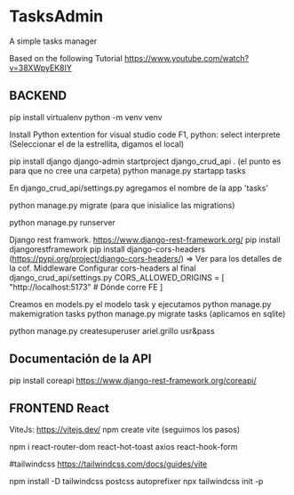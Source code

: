 # TasksAdmin
A simple tasks manager

Based on the following Tutorial
https://www.youtube.com/watch?v=38XWpyEK8IY

## BACKEND
pip install virtualenv
python -m venv  venv

Install Python extention for visual studio code
F1, python: select interprete (Seleccionar el de la estrellita, digamos el local)

pip install django
django-admin startproject django_crud_api . (el punto es para que no cree una carpeta)
python manage.py startapp tasks

En django_crud_api/settings.py agregamos el nombre de la app 'tasks'

python manage.py migrate (para que inisialice las migrations)

python manage.py runserver

Django rest framwork. https://www.django-rest-framework.org/
pip install djangorestframework
pip install django-cors-headers (https://pypi.org/project/django-cors-headers/) => Ver para los detalles de la cof. Middleware
Configurar cors-headers al final django_crud_api/settings.py
CORS_ALLOWED_ORIGINS = [
    "http://localhost:5173" # Dónde corre FE
]


Creamos en models.py el modelo task y ejecutamos
python manage.py makemigration tasks
python manage.py migrate tasks (aplicamos en sqlite)

python manage.py createsuperuser
ariel.grillo usr&pass

## Documentación de la API
pip install coreapi
https://www.django-rest-framework.org/coreapi/

## FRONTEND React
ViteJs: https://vitejs.dev/
npm create vite (seguimos los pasos)

npm i react-router-dom react-hot-toast axios react-hook-form

#tailwindcss
https://tailwindcss.com/docs/guides/vite

npm install -D tailwindcss postcss autoprefixer
npx tailwindcss init -p
